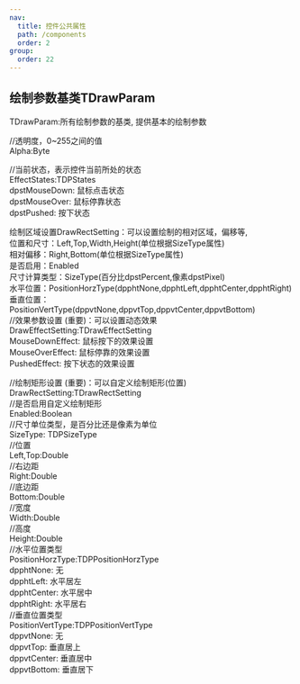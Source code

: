 ```yaml
---
nav:
  title: 控件公共属性
  path: /components
  order: 2
group:
  order: 22
---
```


## 绘制参数基类TDrawParam

TDrawParam:所有绘制参数的基类, 提供基本的绘制参数

//透明度，0~255之间的值  
Alpha:Byte  
 
//当前状态，表示控件当前所处的状态  
EffectStates:TDPStates  
dpstMouseDown:    鼠标点击状态    
dpstMouseOver:    鼠标停靠状态  
dpstPushed:       按下状态  
 
绘制区域设置DrawRectSetting：可以设置绘制的相对区域，偏移等,  
位置和尺寸：Left,Top,Width,Height(单位根据SizeType属性)  
相对偏移：Right,Bottom(单位根据SizeType属性)  
是否启用：Enabled  
尺寸计算类型：SizeType(百分比dpstPercent,像素dpstPixel)  
水平位置：PositionHorzType(dpphtNone,dpphtLeft,dpphtCenter,dpphtRight)  
垂直位置：PositionVertType(dppvtNone,dppvtTop,dppvtCenter,dppvtBottom)  
//效果参数设置 (重要)：可以设置动态效果  
DrawEffectSetting:TDrawEffectSetting  
MouseDownEffect:  鼠标按下的效果设置  
MouseOverEffect:  鼠标停靠的效果设置  
PushedEffect:     按下状态的效果设置  
 
//绘制矩形设置 (重要)：可以自定义绘制矩形(位置)  
DrawRectSetting:TDrawRectSetting  
//是否启用自定义绘制矩形  
Enabled:Boolean  
//尺寸单位类型，是百分比还是像素为单位  
SizeType: TDPSizeType  
//位置  
Left,Top:Double  
//右边距  
Right:Double  
//底边距  
Bottom:Double  
//宽度  
Width:Double  
//高度  
Height:Double  
//水平位置类型  
PositionHorzType:TDPPositionHorzType  
dpphtNone:      无  
dpphtLeft:      水平居左  
dpphtCenter:    水平居中  
dpphtRight:     水平居右  
//垂直位置类型  
PositionVertType:TDPPositionVertType  
dppvtNone:      无  
dppvtTop:       垂直居上  
dppvtCenter:    垂直居中  
dppvtBottom:    垂直居下  


